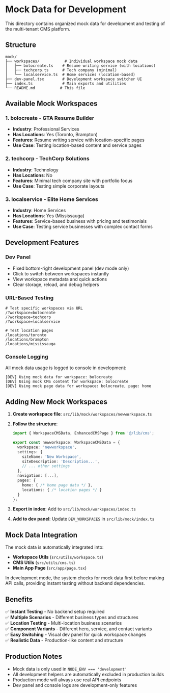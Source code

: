 # Mock Data for Development

This directory contains organized mock data for development and testing of the multi-tenant CMS platform.

## Structure

```
mock/
├── workspaces/           # Individual workspace mock data
│   ├── bolocreate.ts    # Resume writing service (with locations)
│   ├── techcorp.ts      # Tech company (minimal)
│   └── localservice.ts  # Home services (location-based)
├── dev-panel.tsx        # Development workspace switcher UI
├── index.ts             # Main exports and utilities
└── README.md           # This file
```

## Available Mock Workspaces

### 1. **bolocreate** - GTA Resume Builder

- **Industry**: Professional Services
- **Has Locations**: Yes (Toronto, Brampton)
- **Features**: Resume writing service with location-specific pages
- **Use Case**: Testing location-based content and service pages

### 2. **techcorp** - TechCorp Solutions

- **Industry**: Technology
- **Has Locations**: No
- **Features**: Minimal tech company site with portfolio focus
- **Use Case**: Testing simple corporate layouts

### 3. **localservice** - Elite Home Services

- **Industry**: Home Services
- **Has Locations**: Yes (Mississauga)
- **Features**: Service-based business with pricing and testimonials
- **Use Case**: Testing service businesses with complex contact forms

## Development Features

### Dev Panel

- Fixed bottom-right development panel (dev mode only)
- Click to switch between workspaces instantly
- View workspace metadata and quick actions
- Clear storage, reload, and debug helpers

### URL-Based Testing

```
# Test specific workspaces via URL
/?workspace=bolocreate
/?workspace=techcorp
/?workspace=localservice

# Test location pages
/locations/toronto
/locations/brampton
/locations/mississauga
```

### Console Logging

All mock data usage is logged to console in development:

```
[DEV] Using mock data for workspace: bolocreate
[DEV] Using mock CMS content for workspace: bolocreate
[DEV] Using mock page data for workspace: bolocreate, page: home
```

## Adding New Mock Workspaces

1. **Create workspace file**: `src/lib/mock/workspaces/newworkspace.ts`
2. **Follow the structure**:

   ```typescript
   import { WorkspaceCMSData, EnhancedCMSPage } from '@/lib/cms';

   export const newworkspace: WorkspaceCMSData = {
     workspace: 'newworkspace',
     settings: {
       siteName: 'New Workspace',
       siteDescription: 'Description...',
       // ... other settings
     },
     navigation: [...],
     pages: {
       home: { /* home page data */ },
       locations: { /* location pages */ }
     }
   };
   ```

3. **Export in index**: Add to `src/lib/mock/workspaces/index.ts`
4. **Add to dev panel**: Update `DEV_WORKSPACES` in `src/lib/mock/index.ts`

## Mock Data Integration

The mock data is automatically integrated into:

- **Workspace Utils** (`src/utils/workspace.ts`)
- **CMS Utils** (`src/utils/cms.ts`)
- **Main App Page** (`src/app/page.tsx`)

In development mode, the system checks for mock data first before making API calls, providing instant testing without backend dependencies.

## Benefits

✅ **Instant Testing** - No backend setup required  
✅ **Multiple Scenarios** - Different business types and structures  
✅ **Location Testing** - Multi-location business scenarios  
✅ **Component Variants** - Different hero, service, and contact variants  
✅ **Easy Switching** - Visual dev panel for quick workspace changes  
✅ **Realistic Data** - Production-like content and structure

## Production Notes

- Mock data is only used in `NODE_ENV === 'development'`
- All development helpers are automatically excluded in production builds
- Production mode will always use real API endpoints
- Dev panel and console logs are development-only features
